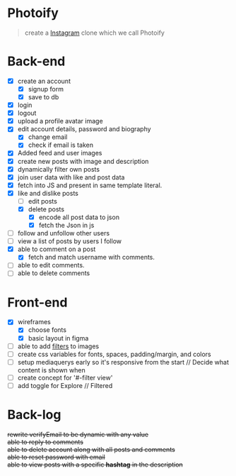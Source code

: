# Photoify
 > create a [Instagram](https://enmwikipediaorg/wiki/Instagram) clone which we call Photoify



# Back-end
* [X] create an account
  * [X] signup form
  * [X] save to db
* [X] login
* [X] logout
* [X] upload a profile avatar image
* [X] edit account details, password and biography
  * [X] change email
  * [X] check if email is taken
* [X] Added feed and user images
* [X] create new posts with image and description
* [X] dynamically filter own posts
* [X] join user data with like and post data
* [X] fetch into JS and present in same template literal.
* [X] like and dislike posts
  * [ ] edit posts
  * [X] delete posts
    * [X] encode all post data to json
    * [X] fetch the Json in js
* [ ] follow and unfollow other users
* [ ] view a list of posts by users I follow
* [X] able to comment on a post
    * [X] fetch and match username with comments.
* [ ] able to edit comments.
* [ ] able to delete comments

# Front-end
* [X] wireframes
  * [X] choose fonts  
  * [X] basic layout in figma  
* [ ] able to add [filters](https://picturepan2.github.io/instagram.css/) to images
* [ ] create css variables for fonts, spaces, padding/margin, and colors
* [ ] setup mediaquerys early so it's responsive from the start // Decide what content is shown when
* [ ] create concept for '#-filter view'
* [ ] add toggle for Explore // Filtered

# Back-log
~~rewrite verifyEmail to be dynamic with any value~~  
~~able to reply to comments~~  
~~able to delete account along with all posts and comments~~  
~~able to reset password with email~~  
~~able to view posts with a specific **hashtag** in the description~~  
